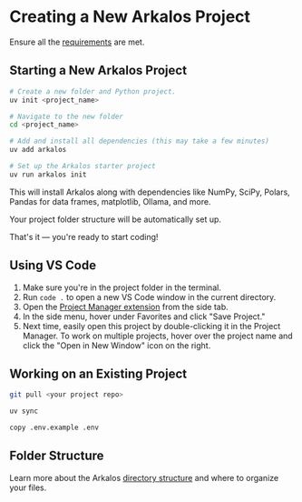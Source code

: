 # Creating a New Arkalos Project

Ensure all the [requirements](/docs/installation) are met.

## Starting a New Arkalos Project

```bash
# Create a new folder and Python project.
uv init <project_name>

# Navigate to the new folder
cd <project_name>

# Add and install all dependencies (this may take a few minutes)
uv add arkalos

# Set up the Arkalos starter project
uv run arkalos init
```

This will install Arkalos along with dependencies like NumPy, SciPy, Polars, Pandas for data frames, matplotlib, Ollama, and more.

Your project folder structure will be automatically set up.

That's it — you're ready to start coding!

## Using VS Code

1. Make sure you're in the project folder in the terminal.
2. Run `code .` to open a new VS Code window in the current directory.
3. Open the [Project Manager extension](/docs/installation/#install-extensions) from the side tab.
4. In the side menu, hover under Favorites and click "Save Project."
5. Next time, easily open this project by double-clicking it in the Project Manager. To work on multiple projects, hover over the project name and click the "Open in New Window" icon on the right.

## Working on an Existing Project

```bash
git pull <your project repo>

uv sync

copy .env.example .env
```

## Folder Structure

Learn more about the Arkalos [directory structure](/docs/structure) and where to organize your files.
